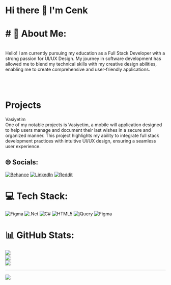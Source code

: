 <h1> Hi there 👋 I'm Cenk
</h1>

<h1># 💫 About Me: </h1>
<br>Hello! I am currently pursuing my education as a Full Stack Developer with a strong passion for UI/UX Design. My journey in software development has allowed me to blend my technical skills with my creative design abilities, enabling me to create comprehensive and user-friendly applications.

<br><br><h1>Projects<br></h1>Vasiyetim<br>One of my notable projects is Vasiyetim, a mobile will application designed to help users manage and document their last wishes in a secure and organized manner. This project highlights my ability to integrate full stack development practices with intuitive UI/UX design, ensuring a seamless user experience.


## 🌐 Socials:
[![Behance](https://img.shields.io/badge/Behance-1769ff?logo=behance&logoColor=white)](https://behance.net/cenkyelok1) [![LinkedIn](https://img.shields.io/badge/LinkedIn-%230077B5.svg?logo=linkedin&logoColor=white)](https://linkedin.com/in/cenkyelok) [![Reddit](https://img.shields.io/badge/Reddit-%23FF4500.svg?logo=Reddit&logoColor=white)](https://reddit.com/user/skyfrygg) 

# 💻 Tech Stack:
![Figma](https://img.shields.io/badge/figma-%23F24E1E.svg?style=for-the-badge&logo=figma&logoColor=white) ![.Net](https://img.shields.io/badge/.NET-5C2D91?style=for-the-badge&logo=.net&logoColor=white) ![C#](https://img.shields.io/badge/c%23-%23239120.svg?style=for-the-badge&logo=csharp&logoColor=white) ![HTML5](https://img.shields.io/badge/html5-%23E34F26.svg?style=for-the-badge&logo=html5&logoColor=white) ![jQuery](https://img.shields.io/badge/jquery-%230769AD.svg?style=for-the-badge&logo=jquery&logoColor=white) ![Figma](https://img.shields.io/badge/figma-%23F24E1E.svg?style=for-the-badge&logo=figma&logoColor=white)
# 📊 GitHub Stats:
![](https://github-readme-stats.vercel.app/api?username=cenkyelok&theme=dark&hide_border=false&include_all_commits=false&count_private=false)<br/>
![](https://github-readme-streak-stats.herokuapp.com/?user=cenkyelok&theme=dark&hide_border=false)<br/>
![](https://github-readme-stats.vercel.app/api/top-langs/?username=cenkyelok&theme=dark&hide_border=false&include_all_commits=false&count_private=false&layout=compact)

---
[![](https://visitcount.itsvg.in/api?id=cenkyelok&icon=0&color=0)](https://visitcount.itsvg.in)

<!-- Proudly created with GPRM ( https://gprm.itsvg.in ) -->
